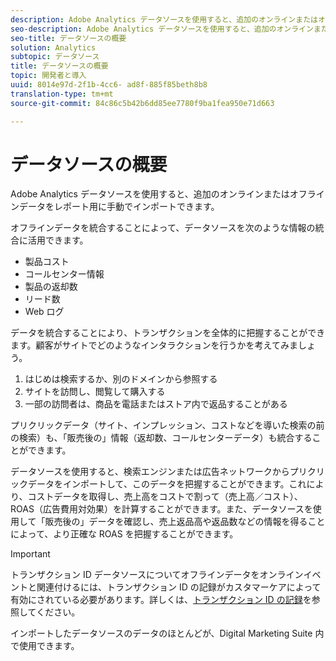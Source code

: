 ```yaml
---
description: Adobe Analytics データソースを使用すると、追加のオンラインまたはオフラインデータをレポート用に手動でインポートできます。
seo-description: Adobe Analytics データソースを使用すると、追加のオンラインまたはオフラインデータをレポート用に手動でインポートできます。
seo-title: データソースの概要
solution: Analytics
subtopic: データソース
title: データソースの概要
topic: 開発者と導入
uuid: 8014e97d-2f1b-4cc6- ad8f-885f85beth8b8
translation-type: tm+mt
source-git-commit: 84c86c5b42b6dd85ee7780f9ba1fea950e71d663

---
```



# データソースの概要

Adobe Analytics データソースを使用すると、追加のオンラインまたはオフラインデータをレポート用に手動でインポートできます。

オフラインデータを統合することによって、データソースを次のような情報の統合に活用できます。

* 製品コスト
* コールセンター情報
* 製品の返却数
* リード数
* Web ログ

データを統合することにより、トランザクションを全体的に把握することができます。顧客がサイトでどのようなインタラクションを行うかを考えてみましょう。

1. はじめは検索するか、別のドメインから参照する
1. サイトを訪問し、閲覧して購入する
1. 一部の訪問者は、商品を電話またはストア内で返品することがある

プリクリックデータ（サイト、インプレッション、コストなどを導いた検索の前の検索）も、「販売後の」情報（返却数、コールセンターデータ）も統合することができます。

データソースを使用すると、検索エンジンまたは広告ネットワークからプリクリックデータをインポートして、このデータを把握することができます。これにより、コストデータを取得し、売上高をコストで割って（売上高／コスト）、ROAS（広告費用対効果）を計算することができます。また、データソースを使用して「販売後の」データを確認し、売上返品高や返品数などの情報を得ることによって、より正確な ROAS を把握することができます。

>[!IMPORTANT]
>
>トランザクション ID データソースについてオフラインデータをオンラインイベントと関連付けるには、トランザクション ID の記録がカスタマーケアによって有効にされている必要があります。詳しくは、[トランザクション ID の記録](../../import/c-data-sources/datasrc-integrating-offline-data.md#section_30D6D47AEC0F4A36B87EBFE4C858F20C)を参照してください。

インポートしたデータソースのデータのほとんどが、Digital Marketing Suite 内で使用できます。
